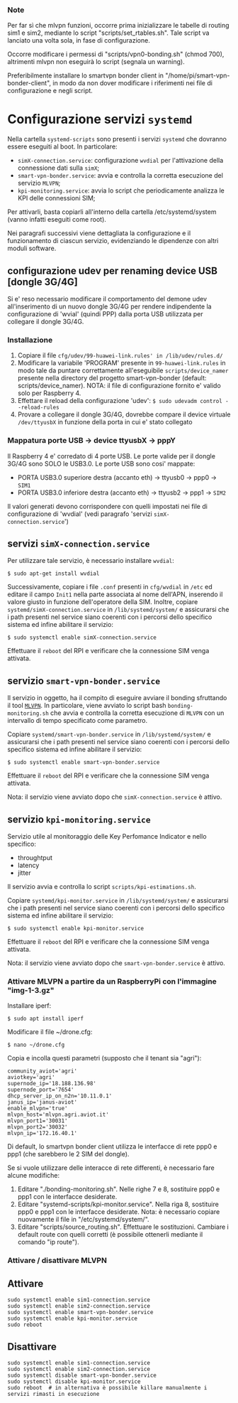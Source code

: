 ### Note

Per far sì che mlvpn funzioni, occorre prima inizializzare le tabelle di routing sim1 e sim2, mediante lo script "scripts/set_rtables.sh". Tale script va lanciato una volta sola, in fase di configurazione.

Occorre modificare i permessi di "scripts/vpn0-bonding.sh" (chmod 700), altrimenti mlvpn non eseguirà lo script (segnala un warning).

Preferibilmente installare lo smartvpn bonder client in "/home/pi/smart-vpn-bonder-client", in modo da non dover modificare i riferimenti nei file di configurazione e negli script.


# Configurazione servizi `systemd`

Nella cartella `systemd-scripts` sono presenti i servizi `systemd` che dovranno essere eseguiti al boot. In particolare:
 - `simX-connection.service`: configurazione `wvdial` per l'attivazione della connessione dati sulla `simX`;
 - `smart-vpn-bonder.service`: avvia e controlla la corretta esecuzione del servizio `MLVPN`;
 - `kpi-monitoring.service`: avvia lo script che periodicamente analizza le KPI delle connessioni SIM;

Per attivarli, basta copiarli all'interno della cartella /etc/systemd/system (vanno infatti eseguiti come root).

Nei paragrafi successivi viene dettagliata la configurazione e il funzionamento di ciascun servizio, evidenziando le dipendenze con altri moduli software.

 ## configurazione udev per renaming device USB [dongle 3G/4G]


Si e' reso necessario modificare il comportamento del demone udev all'inserimento di 
un nuovo dongle 3G/4G per rendere indipendente la configurazione di 'wvial' (quindi PPP)
dalla porta USB utilizzata per collegare il dongle 3G/4G.


### Installazione

1. Copiare il file `cfg/udev/99-huawei-link.rules' in /lib/udev/rules.d/`
2. Modificare la variabile 'PROGRAM' presente in `99-huawei-link.rules` in modo tale
   da puntare correttamente all'eseguibile `scripts/device_namer` presente nella directory del progetto smart-vpn-bonder (default: scripts/device_namer). NOTA: il file di configurazione fornito e' valido solo per Raspberry 4.
3. Effettare il reload della configurazione 'udev':
   `$ sudo udevadm control --reload-rules`
4. Provare a collegare il dongle 3G/4G, dovrebbe compare il device virtuale `/dev/ttyusbX` in funzione della porta in cui e' stato collegato


### Mappatura porte USB -> device ttyusbX -> pppY

Il Raspberry 4 e' corredato di 4 porte USB. Le porte valide per il dongle 3G/4G sono SOLO
le USB3.0. Le porte USB sono cosi' mappate:
 - PORTA USB3.0 superiore destra (accanto eth) -> ttyusb0 -> ppp0 -> `SIM1`
 - PORTA USB3.0 inferiore destra (accanto eth) -> ttyusb2 -> ppp1 -> `SIM2`

Il valori generati devono corrispondere con quelli impostati nei file di configurazione di 'wvdial' (vedi paragrafo 'servizi `simX-connection.service`')
 

 ## servizi `simX-connection.service`

 Per utilizzare tale servizio, è necessario installare `wvdial`:
 
 `$ sudo apt-get install wvdial`

 Successivamente, copiare i file `.conf` presenti in `cfg/wvdial` in `/etc` ed editare il campo `Init1` nella parte associata al nome dell'APN, inserendo il valore giusto in funzione dell'operatore della SIM. Inoltre, copiare `systemd/simX-connection.service` in `/lib/systemd/system/` e assicurarsi che i path presenti nel service siano coerenti con i percorsi dello specifico sistema ed infine abilitare il servizio:

 `$ sudo systemctl enable simX-connection.service`

 Effettuare il `reboot` del RPI e verificare che la connessione SIM venga attivata.

 ## servizio `smart-vpn-bonder.service`

 Il servizio in oggetto, ha il compito di eseguire avviare il bonding sfruttando il tool  [`MLVPN`](https://github.com/zehome/MLVPN/releases/download/2.3.5/mlvpn-2.3.5.tar.gz). In particolare, viene avviato lo script bash `bonding-monitoring.sh` che avvia e controlla la corretta esecuzione di `MLVPN` con un intervallo di tempo specificato come parametro.

 Copiare `systemd/smart-vpn-bonder.service` in `/lib/systemd/system/` e assicurarsi che i path presenti nel service siano coerenti con i percorsi dello specifico sistema ed infine abilitare il servizio:

 `$ sudo systemctl enable smart-vpn-bonder.service`

 Effettuare il `reboot` del RPI e verificare che la connessione SIM venga attivata.

 Nota: il servizio viene avviato dopo che `simX-connection.service` è attivo.

 ## servizio `kpi-monitoring.service`
 
 Servizio utile al monitoraggio delle Key Perfomance Indicator e nello specifico:
  - throughtput
  - latency
  - jitter

Il servizio avvia e controlla lo script `scripts/kpi-estimations.sh`.

Copiare `systemd/kpi-monitor.service` in `/lib/systemd/system/` e assicurarsi che i path presenti nel service siano coerenti con i percorsi dello specifico sistema ed infine abilitare il servizio:

 `$ sudo systemctl enable kpi-monitor.service`

 Effettuare il `reboot` del RPI e verificare che la connessione SIM venga attivata.

 Nota: il servizio viene avviato dopo che `smart-vpn-bonder.service` è attivo.

### Attivare MLVPN a partire da un RaspberryPi con l'immagine "img-1-3.gz"

Installare iperf:

 `$ sudo apt install iperf`

Modificare il file ~/drone.cfg:

 `$ nano ~/drone.cfg`

Copia e incolla questi parametri (supposto che il tenant sia "agri"):

 ```
 community_aviot='agri'
 aviotkey='agri'
 supernode_ip='18.188.136.98'
 supernode_port='7654'
 dhcp_server_ip_on_n2n='10.11.0.1'
 janus_ip='janus-aviot'
 enable_mlvpn='true' 
 mlvpn_host='mlvpn.agri.aviot.it'
 mlvpn_port1='30031'
 mlvpn_port2='30032'
 mlvpn_ip='172.16.40.1'
 ```

Di default, lo smartvpn bonder client utilizza le interfacce di rete ppp0 e ppp1 (che sarebbero le 2 SIM del dongle).

Se si vuole utilizzare delle interacce di rete differenti, è necessario fare alcune modifiche:

1. Editare "./bonding-monitoring.sh". Nelle righe 7 e 8, sostituire ppp0 e ppp1 con le interfacce desiderate.
2. Editare "systemd-scripts/kpi-monitor.service". Nella riga 8, sostituire ppp0 e ppp1 con le interfacce desiderate. Nota: è necessario copiare nuovamente il file in "/etc/systemd/system/".
3. Editare "scripts/source_routing.sh". Effettuare le sostituzioni. Cambiare i default route con quelli corretti (è possibile ottenerli mediante il comando "ip route").

### Attivare / disattivare MLVPN

## Attivare

```
sudo systemctl enable sim1-connection.service
sudo systemctl enable sim2-connection.service
sudo systemctl enable smart-vpn-bonder.service
sudo systemctl enable kpi-monitor.service
sudo reboot
```

## Disattivare

```
sudo systemctl enable sim1-connection.service
sudo systemctl enable sim2-connection.service
sudo systemctl disable smart-vpn-bonder.service
sudo systemctl disable kpi-monitor.service
sudo reboot  # in alternativa è possibile killare manualmente i servizi rimasti in esecuzione
```
